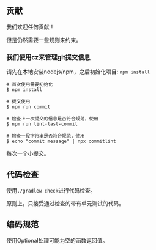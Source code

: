 ## 贡献
我们欢迎任何贡献！


但是仍然需要一些规则来约束。

### 我们使用cz来管理git提交信息
请先在本地安装nodejs/npm，之后初始化项目: `npm install`
```shell
# 首次使用需要初始化
$ npm install

# 提交使用
$ npm run commit

# 检查上一次提交的信息是否符合规范，使用
$ npm run lint-last-commit

# 检查一段字符串是否符合规范，使用
$ echo "commit message" | npx commitlint
```
每次一个小提交。

## 代码检查
使用`./gradlew check`进行代码检查。

原则上，只接受通过检查的带有单元测试的代码。

## 编码规范
使用Optional处理可能为空的函数返回值。
